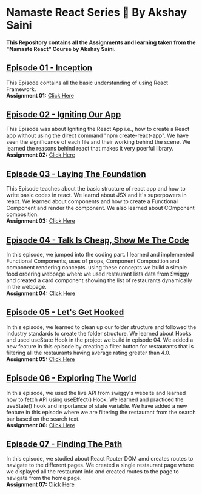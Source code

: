 # Namaste React Series 🚀 By Akshay Saini

#### This Repository contains all the Assignments and learning taken from the "Namaste React" Course by Akshay Saini.

## <a href="https://github.com/manju0912/Namaste-React/tree/master/Assignment-01-Inception">Episode 01 - Inception</a>
This Episode contains all the basic understanding of using React Framework.<br/>
<strong>Assignment 01:</strong> <a href="https://github.com/manju0912/Namaste-React/blob/master/Assignment-01-Inception/README.md">Click Here</a>

## <a href="https://github.com/manju0912/Namaste-React/tree/master/Episode-02-Igniting-Our-App">Episode 02 - Igniting Our App</a>
This Episode was about Igniting the React App i.e., how to create a React app without using the direct command "npm create-react-app". We have seen the significance of each file and their working behind the scene. We learned the reasons behind react that makes it very poerful library. <br/>
<strong>Assignment 02:</strong> <a href="https://github.com/manju0912/Namaste-React/blob/master/Episode-02-Igniting-Our-App/Assignment.md">Click Here</a>

## <a href="https://github.com/manju0912/Namaste-React/tree/master/Episode-03-Laying-The-Foundation">Episode 03 - Laying The Foundation</a>
This Episode teaches about the basic structure of react app and how to write basic codes in react. We learnd about JSX and it's superpowers in react. We learned about components and how to create a Functional Component and render the component. We also learned about COmponent composition.<br/>
<strong>Assignment 03:</strong> <a href="https://github.com/manju0912/Namaste-React/blob/master/Episode-03-Laying-The-Foundation/Assignment-03.md">Click Here</a>

## <a href="https://github.com/manju0912/Namaste-React/tree/master/Episode-04-Talk-is-Cheap-Show-me-the-Code">Episode 04 - Talk Is Cheap, Show Me The Code</a>
In this episode, we jumped into the coding part. I learned and implemented Functional Components, uses of props, Component Composition and component rendering concepts. using these concepts we build a simple food ordering webpage where we used restaurant lists data from Swiggy and created a card component showing the list of restaurants dynamically in the webpage.<br/>
<strong>Assignment 04:</strong> <a href="https://github.com/manju0912/Namaste-React/blob/master/Episode-04-Talk-is-Cheap-Show-me-the-Code/Assignment.md">Click Here</a>

## <a href="https://github.com/manju0912/Namaste-React/tree/master/Episode-05-Lets-get-Hooked">Episode 05 - Let's Get Hooked</a>
In this episode, we learned to clean up our folder structure and followed the industry standards to create the folder structure. We learned about Hooks and used useState Hook in the project we build in episode 04. We added a new feature in this episode by creating a filter button for restaurants that is filtering all the restaurants having average rating greater than 4.0.<br/>
<strong>Assignment 05:</strong> <a href="https://github.com/manju0912/Namaste-React/blob/master/Episode-05-Lets-get-Hooked/Assignment.md">Click Here</a>

## <a href="https://github.com/manju0912/Namaste-React/tree/master/Episode-06-Exploring-the-world">Episode 06 - Exploring The World</a>
In this episode, we used the live API from swiggy's website and learned how to fetch API using useEffect() Hook. We learned and practiced the useState() hook and importance of state variable. We have added a new feature in this episode where we are filtering the restaurant from the search bar based on the search text.<br/>
<strong>Assignment 06:</strong> <a href="https://github.com/manju0912/Namaste-React/blob/master/Episode-06-Exploring-the-world/Assignment.md">Click Here</a>

## <a href="https://github.com/manju0912/Namaste-React/tree/master/Episode-07-Finding-the-path">Episode 07 - Finding The Path</a>
In this episode, we studied about React Router DOM amd creates routes to navigate to the different pages. We created a single restaurant page where we displayed all the restaurant info and created routes to the page to navigate from the home page.<br/>
<strong>Assignment 07:</strong> <a href="https://github.com/manju0912/Namaste-React/blob/master/Episode-07-Finding-the-path/Assignment.md">Click Here</a>